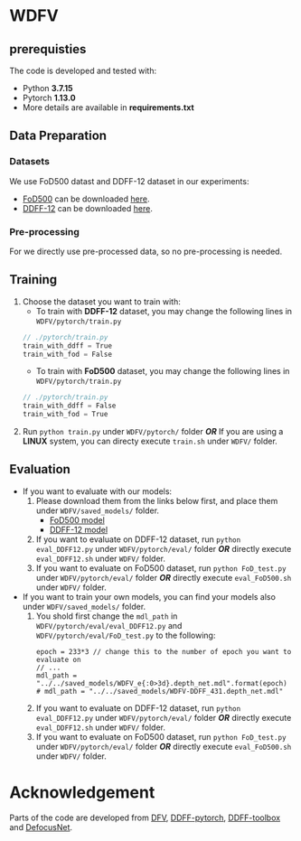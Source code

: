 # WDFV

## prerequisties
The code is developed and tested with:
* Python **3.7.15**
* Pytorch **1.13.0**
* More details are available in **requirements.txt**

## Data Preparation

### Datasets
We use FoD500 datast and DDFF-12 dataset in our experiments:
* [FoD500](https://github.com/dvl-tum/defocus-net) can be downloaded [here](https://drive.google.com/file/d/1bR-WZQf44s0nsScC27HiEwaXPyEQ3-Dw/view?usp=sharing).
* [DDFF-12](https://github.com/soyers/ddff-pytorch) can be downloaded [here](https://pennstateoffice365-my.sharepoint.com/:u:/g/personal/fuy34_psu_edu/ERBeMZVm8UhNnQNIg1zXe6IBfLVpTxJtYuPymgU1TqjAbQ?e=g9u9kX).

### Pre-processing
For we directly use pre-processed data, so no pre-processing is needed.

## Training
1. Choose the dataset you want to train with:
   - To train with **DDFF-12** dataset, you may change the following lines in `WDFV/pytorch/train.py`
   ```C++
   // ./pytorch/train.py
   train_with_ddff = True
   train_with_fod = False
   ```
   - To train with **FoD500** dataset, you may change the following lines in `WDFV/pytorch/train.py`
   ```C++
   // ./pytorch/train.py
   train_with_ddff = False
   train_with_fod = True
   ```
2. Run `python train.py` under `WDFV/pytorch/` folder ***OR*** If you are using a **LINUX** system, you can directy execute `train.sh` under `WDFV/` folder.

## Evaluation
* If you want to evaluate with our models:
    1. Please download them from the links below first, and place them under `WDFV/saved_models/` folder.
        * [FoD500 model](https://drive.google.com/file/d/1YWEfN7I9judYGOxXdA0LCD87zMoTfIKd/view?usp=drive_link)
        * [DDFF-12 model](https://drive.google.com/file/d/1bCieUrhisVGLRBsPPTUD_i85xWl-ZcSP/view?usp=drive_link)
    2. If you want to evaluate on DDFF-12 dataset, run `python eval_DDFF12.py` under `WDFV/pytorch/eval/` folder ***OR*** directly execute `eval_DDFF12.sh` under `WDFV/` folder.
    3. If you want to evaluate on FoD500 dataset, run `python FoD_test.py` under `WDFV/pytorch/eval/` folder ***OR*** directly execute `eval_FoD500.sh` under `WDFV/` folder.
* If you want to train your own models, you can find your models also under `WDFV/saved_models/` folder.
    1. You shold first change the `mdl_path` in `WDFV/pytorch/eval/eval_DDFF12.py` and `WDFV/pytorch/eval/FoD_test.py` to the following:
        ```
        epoch = 233*3 // change this to the number of epoch you want to evaluate on
        // ...
        mdl_path = "../../saved_models/WDFV_e{:0>3d}.depth_net.mdl".format(epoch)
        # mdl_path = "../../saved_models/WDFV-DDFF_431.depth_net.mdl"
        ```
    3. If you want to evaluate on DDFF-12 dataset, run `python eval_DDFF12.py` under `WDFV/pytorch/eval/` folder ***OR*** directly execute `eval_DDFF12.sh` under `WDFV/` folder.
    4. If you want to evaluate on FoD500 dataset, run `python FoD_test.py` under `WDFV/pytorch/eval/` folder ***OR*** directly execute `eval_FoD500.sh` under `WDFV/` folder.

# Acknowledgement
Parts of the code are developed from [DFV](https://github.com/fuy34/DFV), [DDFF-pytorch](https://github.com/soyers/ddff-pytorch), [DDFF-toolbox](https://github.com/hazirbas/ddff-toolbox) and [DefocusNet](https://github.com/dvl-tum/defocus-net).
